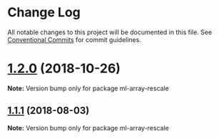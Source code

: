 # Change Log

All notable changes to this project will be documented in this file.
See [Conventional Commits](https://conventionalcommits.org) for commit guidelines.

# [1.2.0](https://github.com/mljs/array/compare/ml-array-rescale@1.1.1...ml-array-rescale@1.2.0) (2018-10-26)

**Note:** Version bump only for package ml-array-rescale





<a name="1.1.1"></a>
## [1.1.1](https://github.com/mljs/array/compare/ml-array-rescale@1.1.0...ml-array-rescale@1.1.1) (2018-08-03)




**Note:** Version bump only for package ml-array-rescale
